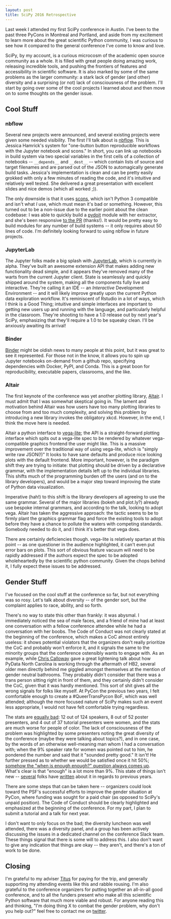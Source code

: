 ```yaml
---
layout: post
title: SciPy 2016 Retrospective
---
```


Last week I attended my first SciPy conference in Austin. I've been to the past three PyCons in Montreal and Portland,
and aside from my excitement to learn more about the great scientific Python community, I was curious to see how it
compared to the general conference I've come to know and love.

SciPy, by my account, is a curious microcosm of the academic open source community as a whole. It is filled with great
people doing amazing work, releasing incredible tools, and pushing the frontiers of features and accessibility in scientific
software. It is also marked by some of the same problems as the larger community: a stark lack of gender (and other) diversity and a
surprising (or not) lack of consciousness of the problem. I'll start by going over some of the cool projects I learned about
and then move on to some thoughts on the gender issue.

## Cool Stuff

### nbflow

Several new projects were announced, and several existing projects were given some needed visibility. The first I'll talk about is
[nbflow](https://github.com/jhamrick/nbflow). This is Jessica Hamrick's system for "one-button button reproducible workflows with the
Jupyter notebook and scons." In short, you can link up notebooks in build system via two special variables in the first cells of a
collection of notebooks -- `__depends__` and `__dest__` -- which contain lists of source and target filenames and
are parsed out of the JSON to automagically generate build tasks. Jessica's implementation is clean and can be pretty easily grokked with only
a few minutes of reading the code, and it's intuitive and relatively well tested. She delivered a great presentation with excellent slides and
nice demos (which all worked ;)). 

The only downside is that it uses [scons](https://bitbucket.org/scons), which isn't Python 3 compatible and isn't what *I* use, which must mean
it's bad or something. However, this turned out to be a non-issue due to the earlier point about the clean codebase: I was able to quickly
build a [pydoit](pydoit.org) module with her extractor, and she's been responsive [to the PR](https://github.com/jhamrick/nbflow/pull/5/) (thanks!).
It would be pretty easy to build modules for any number of build systems -- it only requires about 50 lines of code. I'm definitely looking forward
to using nbflow in future projects.

### JupyterLab

The Jupyter folks made a big splash with [JupyterLab](http://jupyter.org/jupyterlab/), which is currently in alpha. 
They've built an awesome extension API
that makes adding new functionality dead simple, and it appears they've removed many of the warts from the current Jupyter client. State is seamlessly
and quickly shipped around the system, making all the components fully live and interactive. They're calling it an IDE -- an *Interactive* Development
Environment -- and it will likely improve greatly upon the current Python data exploration workflow. It's reminiscent of Rstudio in a lot of ways,
which I think is a Good Thing; intuitive and simple interfaces are important to getting new users up and running with the language, and particularly
helpful in the classroom. They're shooting to have a 1.0 release out by next year's SciPy, emphasizing that they'll require a 1.0 to be squeaky clean.
I'll be anxiously awaiting its arrival!

### Binder

[Binder](http://mybinder.org/) might be oldish news to many people at this point, but it was great to see it represented. For those not in the know,
it allows you to spin up Jupyter notebooks on-demand from a github repo, specifying dependencies with Docker, PyPI, and Conda. This is a great boon
for reproducibility, executable papers, classrooms, and the like. 

### Altair

The first keynote of the conference was yet another plotting library, [Altair](https://github.com/ellisonbg/altair). I must admit that I was somewhat skeptical going in. The lament
and motivation behind Altair was how users have too many plotting libraries to choose from and too much complexity, and solving this problem
by introducing a new library invokes the obligatory xkcd. However, in the end, I think the move here is needed.

Altair a python interface to [vega-lite](https://github.com/vega/vega-lite); the API is a straight-forward plotting interface which spits out a vega-lite
spec to be rendered by whatever vega-compatible graphics frontend the user might like. This is a massive improvement over
the traditional way of using vega-lite, which is "simply write raw JSON(!)" It looks to have sane defaults and produce nice looking
plots with the default frontend. More important, however, is the paradigm shift they are trying to initiate: that plotting should be
driven by a declarative grammar, with the implementation details left up to the individual libraries. This shifts much of the
programming burden off the users (and on to the library developers), and would be a major step toward improving the state of Python
data visualization.

Imperative (hah!) to this shift is the library developers all agreeing to use the same grammar. Several of the major libraries (bokeh and plot.ly?)
already use bespoke internal grammars, and according to the talk, looking to adopt vega. Altair has taken the aggressive approach: the tactic seems to be
to firmly plant the graphics grammar flag and force the existing tools to adopt before they have a chance to pollute the waters with competing standards.
Somebody needed to do it, and I think it's better that vega does.

There are certainly deficiencies though. vega-lite is relatively spartan at this point -- as one questioner in the audience highlighted, it can't
even put error bars on plots. This sort of obvious feature vacuum will need to be rapidly addressed if the authors expect the spec to be adopted wholeheartedly
by the scientific python community. Given the chops behind it, I fully expect these issues to be addressed.

## Gender Stuff

I've focused on the cool stuff at the conference so far, but not everything was so rosy. Let's talk about diversity -- of the gender sort, but the complaint
applies to race, ability, and so forth.

There's no way to state this other than frankly: it was abysmal. I immediately noticed the sea of male faces, and
a friend of mine had at least one conversation with a fellow conference attendee while he had a conversation with her boobs. The Code of Conduct was
not clearly stated at the beginning of the conference, which makes a CoC almost entirely useless: it shows potential violators that the organizers don't
really prioritize the CoC and probably won't enforce it, and it signals the same to the minority groups that the conference ostensibly wants to engage
with. As an example, while [Chris Calloway](http://pydata.org/carolinas2016/about/organizers/) gave a great lightening talk about how PyData North Carolina is working through the aftermath of HB2, several older men
directly behind me giggled amongst themselves at the mention of gender neutral bathrooms. They probably didn't consider that there was a trans person sitting
right in front of them, and they certainly didn't consider the CoC, given that it was hardly mentioned. This sort of shit gives all the wrong signals 
for folks like myself. At PyCon the previous two years, I felt comfortable enough to create a #QueerTransPycon
BoF, which was well attended; although the more focused nature of SciPy makes such an event less appropriate, I would not have felt comfortable trying
regardless.

The stats are [equally bad](https://gist.github.com/jiffyclub/c1c75641b50a9370bb144f5623e177c4): 12 out of 124 speakers, 8 out of 52 poster presenters,
and 4 out of 37 tutorial presenters were women, and the stats are much worse for people of color. The lack of consciousness of the problem was highlighted
by some presenters noting the great diversity of the conference (maybe they were talking about topics?), and in one case, by the words of an otherwise well-meaning man whom I had a conversation
with; when the 9% speaker rate for women was pointed out to him, he pondered the number and said that it "sounded pretty good." It isn't! He further pressed
as to whether we would be satisfied once it hit 50%; [somehow the "when is enough enough?" question always comes up](https://youtu.be/SmkFX0myYU4?t=11). What's clear is
that "enough" is a lot more than 9%. This state of things isn't new -- [several](https://wrightaprilm.github.io/posts/lonely.html) folks have [written](http://andy.terrel.us/blog/2014/07/17/) about it in regards to previous years.

There are some steps that can be taken here -- organizers could look toward the PSF's successful efforts to improve the gender situation at PyCon, where funding was sought
for a paid chair (as opposed to SciPy's unpaid position). The Code of Conduct should be clearly highlighted and emphasized at the beginning of the conference.
For my part, I plan to submit a tutorial and a talk for next year.

I don't want to only focus on the bad; the diversity luncheon was well attended, there was a diversity panel, and a group has been actively discussing the issues in a dedicated channel on the
conference Slack team. These things signal that there is some will to address this. I also don't want to give any indication that things are okay -- they aren't,
and there's a ton of work to be done. 

## Closing

I'm grateful to my adviser [Titus](http://ivory.idyll.org/blog/) for paying for the trip, and generally supporting my attending events like this and rabble rousing. I'm
also grateful to the conference organizers for putting together an all-in-all good conference, and to all the funders present who make all this scientific Python software
that much more viable and robust.
For anyone reading this and thinking, "I'm doing thing X to combat the gender problem, why don't you help out?" feel free to contact me on [twitter](https://twitter.com/camille_codon).
